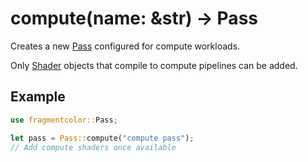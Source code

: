 # compute(name: &str) -> Pass

Creates a new [Pass](https://fragmentcolor.org/api/core/pass) configured for compute workloads.

Only [Shader](https://fragmentcolor.org/api/core/shader) objects that compile to compute pipelines can be added.

## Example

```rust
use fragmentcolor::Pass;

let pass = Pass::compute("compute pass");
// Add compute shaders once available
```
